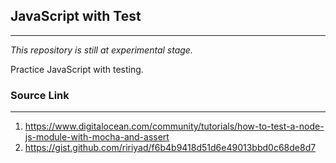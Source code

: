 ## JavaScript with Test
---

_This repository is still at experimental stage._

Practice JavaScript with testing.

### Source Link
---
1. https://www.digitalocean.com/community/tutorials/how-to-test-a-node-js-module-with-mocha-and-assert
2. https://gist.github.com/ririyad/f6b4b9418d51d6e49013bbd0c68de8d7

